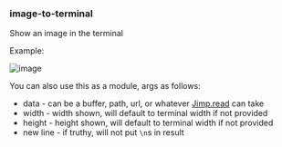 ### image-to-terminal
Show an image in the terminal

Example:

![image](https://i.imgur.com/RR2AYsX.png)

You can also use this as a module, args as follows:

- data  - can be a buffer, path, url, or whatever [Jimp.read](https://www.npmjs.com/package/jimp#user-content-basic-usage) can take
- width - width shown, will default to terminal width if not provided
- height - height shown, will default to terminal width if not provided
- new line - if truthy, will not put `\n`s in result
